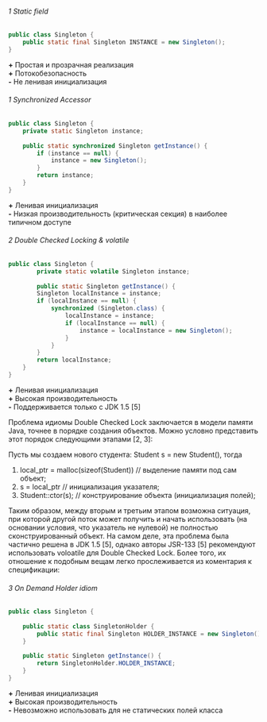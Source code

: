 ###### 1 Static field

```java
public class Singleton {
	public static final Singleton INSTANCE = new Singleton();
}
```

  
**+** Простая и прозрачная реализация  
**+** Потокобезопасность  
**-** Не ленивая инициализация


###### 1 Synchronized Accessor

```java
public class Singleton {
	private static Singleton instance;
	
	public static synchronized Singleton getInstance() {
		if (instance == null) {
			instance = new Singleton();
		}
		return instance;
	}
}
```

  
**+** Ленивая инициализация  
**-** Низкая производительность (критическая секция) в наиболее типичном доступе

###### 2 Double Checked Locking & volatile

```java
public class Singleton {
        private static volatile Singleton instance;
	
        public static Singleton getInstance() {
		Singleton localInstance = instance;
		if (localInstance == null) {
			synchronized (Singleton.class) {
				localInstance = instance;
				if (localInstance == null) {
					instance = localInstance = new Singleton();
				}
			}
		}
		return localInstance;
	}
}
```
**+** Ленивая инициализация  
**+** Высокая производительность  
**-** Поддерживается только с JDK 1.5 [5]

Проблема идиомы Double Checked Lock заключается в модели памяти Java, точнее в порядке создания объектов. Можно условно представить этот порядок следующими этапами [2, 3]:  
  
Пусть мы создаем нового студента: Student s = new Student(), тогда  
  
1) local_ptr = malloc(sizeof(Student)) // выделение памяти под сам объект;  
2) s = local_ptr // инициализация указателя;  
3) Student::ctor(s); // конструирование объекта (инициализация полей);  
  
Таким образом, между вторым и третьим этапом возможна ситуация, при которой другой поток может получить и начать использовать (на основании условия, что указатель не нулевой) не полностью сконструированный объект. На самом деле, эта проблема была частично решена в JDK 1.5 [5], однако авторы JSR-133 [5] рекомендуют использовать voloatile для Double Cheсked Lock. Более того, их отношение к подобным вещам легко прослеживается из коментария к спецификации:

###### 3 On Demand Holder idiom
```java
public class Singleton {
		
	public static class SingletonHolder {
		public static final Singleton HOLDER_INSTANCE = new Singleton();
	}
		
	public static Singleton getInstance() {
		return SingletonHolder.HOLDER_INSTANCE;
	}
}
```
**+** Ленивая инициализация  
**+** Высокая производительность  
**-** Невозможно использовать для не статических полей класса